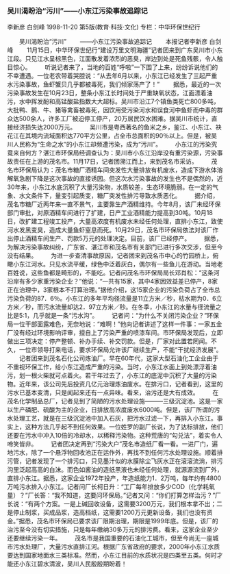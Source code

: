 ### 吴川渴盼治“污川”——小东江污染事故追踪记
李新彦  白剑峰
1998-11-20
第5版(教育·科技·文化)
专栏：中华环保世纪行

　　吴川渴盼治“污川”
　　——小东江污染事故追踪记
　　本报记者李新彦  白剑峰
　　11月15日，中华环保世纪行“建设万里文明海疆”记者团来到广东吴川市小东江段。只见江水呈棕黑色，江面散发着浓烈的恶臭，岸边到处是死鱼残骸，令人触目惊心。
　　听说记者来了，当地的百姓“呼啦”一下围了上来，纷纷诉说他们的不幸遭遇。一位老农带着哭腔说：“从去年6月以来，小东江已经发生了三起严重水污染事故，鱼虾蟹贝几乎都被毒死，我们倾家荡产了！”
　　据悉，最近的一次污染事故发生在10月23日，整条小东江长时间处于严重缺氧状态，江面漂着油污，水中挥发酚和高锰酸盐指数大大超标。吴川市沿江7个镇鱼类死亡800多吨，大批鸭、鹅、牛、猪等禽畜被毒死，因饮用受污染河水和误食河中鱼虾而中毒的群众达500余人，许多工厂被迫停工停产，20万居民饮水困难。据吴川市统计，直接经济损失达2000万元。
　　吴川市是粤西著名的鱼米之乡，鉴江、小东江、袂花江在其境内流域面积达770平方公里，占全市总面积的90％以上。但是，被吴川人民称为“生命之水”的小东江却频遭污染，成为“污川”。
　　小东江的污染究竟来自何方？湛江市环保局经调查认为：吴川市小东江沿岸没有重污染源，污染事故责任在上游的茂名市。11月17日，记者团溯江而上，来到茂名市采访。
　　茂名市环保局认为：茂名市糖厂酒精车间突发性大量排放有机废水，造成下游水体溶解氧急剧下降是这次事故的直接诱因。但这次水污染事故的发生也不是偶然的，近30年来，小东江水底沉积了大量污染物，水质较差，生态环境脆弱。在一定的气象、水文条件下，量变引起质变，糖厂突发性排污导致水质恶化。
　　据介绍，茂名市糖厂近两年来一直不景气，主要靠生产酒精维持。今年8月，该厂未经环保部门审批，对原酒精车间进行了扩建，日产工业酒精能力提高到30吨。10月18日，改扩建工程竣工投产，大量高浓度有机废水未经任何处理，直排小东江，致使河水发黑变臭，造成大量鱼虾窒息而死。10月29日，茂名市环保局依法对该厂作出停止酒精车间生产、罚款5万元的处理决定。目前，该厂已经停产。
　　据悉，为解决污染事故纠纷，广东省、湛江市和茂名市有关部门已进行多次交涉，但至今没有结果。
　　为进一步查清事故原因，记者团来到茂名市中心的竹园桥上，俯瞰小东江河水。只见水流平缓，绿色中泛着灰白，偶尔有一些鱼儿在游动。当地老百姓说，这些鱼都是畸形的，不能吃。记者问茂名市环保局局长邓肖松：“这条河沿岸有多少家重污染企业？”他说：“一共有15家，其中4家因效益差已停产，8家正在治理中，3家根本不打算治理。”据他介绍，这15家企业的污染负荷占了全市总污染负荷的87．6％。小东江的多年平均径流量是11立方米／秒，枯水期为0．6立方米／秒，而污水流量却达2．97立方米／秒。在冬季，小东江的水量与径流量之比是5∶1，几乎就是一条“污水沟”。
　　记者问：“为什么不关闭污染企业？”环保局一位干部面露难色，无奈地说：“难啊！”他向记者讲述了这样一件事：一家五金厂没有经过环境影响评审，擅自上了污染严重的喷漆车间。市环保局发现后，立即做出三项决定：停产整顿、补办手续、补交罚款。但是，厂家对此置若罔闻。不久，一位市领导打来电话，要求环保局允许该厂继续生产，不能“干扰经济发展”。
　　记者团来到茂名石化公司炼油厂。早在60年代，这家大型石油化工企业由于不重视环保工作，给小东江造成严重的污染。当时，小东江水面上到处漂浮着油污，划一根火柴就可点着火。若干年过去了，小东江的底泥中沉积了大量的污染物。近年来，该公司先后投资几亿元治理炼油废水。在排污口，记者看到，这里的污水已基本变清，只是闻起来还有一点异味。看来，治污还是大有成效。
　　在茂名化学制品总厂，记者见到了简陋的污水处理设施———三级沉淀池。这是一家以生产磷肥、硫酸为主的企业，日排放高浓度废水6000吨。但是，该厂所谓的污水处理工艺，就是在三级沉淀池中加入石灰，把污水过滤一下，再排入小东江。事实上，这种方法几乎起不到任何效果。一位姓罗的副厂长说，为了达标排放，他们还要在污水中冲入10倍的冷却水，以稀释污染物。这种荒唐的“勾兑法”，着实令人啼笑皆非。
　　记者团决定再到“污染大户”茂名市造纸厂看一看。一进厂门，遍地污水，除了一个悬浮物回收池正在运作外，再找不到任何污水处理设施。顺着排污管，记者发现了一个排污口，只见墨汁似的水膜除尘飞灰水正在滚滚流淌，排污沟里泛起高高的白沫。而色如酱油的造纸黑液也未经任何处理，就源源流到厂外，直排小东江。据悉，这家企业1972年投产，年造纸能力1．2万吨，每年约有4800万吨污水排入小东江。记者问厂长柯日升：“工厂每年排放多少COD（化学耗氧量）？”厂长答：“我不知道，这要问环保局。”记者又问：“你们打算怎样治污？”厂长说：“有两个方案。一是上碱回收设备，这需要3200万元，我们根本拿不出；二是停止制浆，买成品浆，造高档纸，这需要1200万元更新设备，我们也没有资金。”据悉，茂名市环保局已要求该厂限期治理，期限是1999年底。但是，该厂的治污至今没有切实措施，只是每年缴纳30多万元的排污费。看来，这家企业至少还要继续污染一年。
　　茂名市是我国重要的石油化工城市，但至今尚无一座城市污水处理厂，大量污水直排江河。根据广东省政府的要求，2000年小东江水质要达到国家地面水三类标准。然而，小东江目前的水质状况是四类至五类。何时才能还小东江碧水清波，吴川人民殷殷期盼着！

